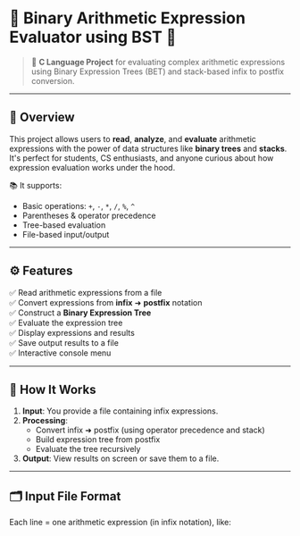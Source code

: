 # 🔢 Binary Arithmetic Expression Evaluator using BST 🌳

> 📐 **C Language Project** for evaluating complex arithmetic expressions using Binary Expression Trees (BET) and stack-based infix to postfix conversion.

---

## 🧠 Overview

This project allows users to **read**, **analyze**, and **evaluate** arithmetic expressions with the power of data structures like **binary trees** and **stacks**. It's perfect for students, CS enthusiasts, and anyone curious about how expression evaluation works under the hood.

📚 It supports:
- Basic operations: `+`, `-`, `*`, `/`, `%`, `^`
- Parentheses & operator precedence
- Tree-based evaluation
- File-based input/output

---

## ⚙️ Features

✅ Read arithmetic expressions from a file  
✅ Convert expressions from **infix** ➜ **postfix** notation  
✅ Construct a **Binary Expression Tree**  
✅ Evaluate the expression tree  
✅ Display expressions and results  
✅ Save output results to a file  
✅ Interactive console menu

---

## 🚀 How It Works

1. **Input**: You provide a file containing infix expressions.
2. **Processing**:
   - Convert infix ➜ postfix (using operator precedence and stack)
   - Build expression tree from postfix
   - Evaluate the tree recursively
3. **Output**: View results on screen or save them to a file.

---

## 🗂️ Input File Format

Each line = one arithmetic expression (in infix notation), like:

